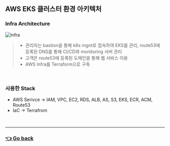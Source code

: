## AWS EKS 클러스터 환경 아키텍처

### Infra Architecture
![infra](https://user-images.githubusercontent.com/59479926/209446219-9dcb1431-9f97-4e99-9b45-03094872e6da.jpg)
> - 관리자는 bastion을 통해 k8s mgnt로 접속하여 EKS를 관리, route53에 등록된 DNS를 통해 CI/CD와 monitoring 서버 관리
> - 고객은 route53에 등록된 도메인을 통해 웹 서비스 이용
> - AWS Infra를 Terraform으로 구축

</br>

### 사용한 Stack
- AWS Serivce -> IAM, VPC, EC2, RDS, ALB, AS, S3, EKS, ECR, ACM, Route53
- IaC -> Terrafrom

</br>

---

### [👈 Go back](https://github.com/hyunjaebok/AWeSome_AWS_FinalProject)
